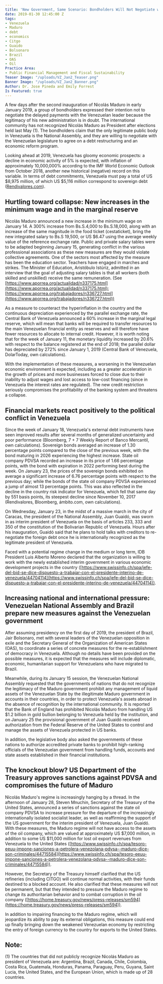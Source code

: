 ```yaml
---
title: 'New Government, Same Scenario: Bondholders Will Not Negotiate with Maduro'
date: 2019-01-30 12:45:00 Z
tags:
- Venezuela
- Maduro
- debt
- economics
- Citgo
- Guaido
- Bolsonaro
- Brazil
- OAS
- Oil
Practice Area:
- Public Financial Management and Fiscal Sustainability
Teaser Image: "/uploads/VZ_Jan2_Teaser.png"
Banner Image: "/uploads/VZ_Jan2_Banner.png"
Author: Dr. Jose Pineda and Emily Forrest
Is Featured: true
---
```


A few days after the second inauguration of Nicolás Maduro in early January 2019, a group of bondholders expressed their intention not to negotiate the delayed payments with the Venezuelan leader because the legitimacy of his new administration is in doubt. The international community has not recognized Nicolás Maduro as President after elections held last May (1). The bondholders claim that the only legitimate public body in Venezuela is the National Assembly, and they are willing to negotiate with the Venezuelan legislature to agree on a debt restructuring and an economic reform program.

Looking ahead at 2019, Venezuela has gloomy economic prospects: a decline in economic activity of 5% is expected, with inflation of approximately 10,000,000% according to the IMF World Economic Outlook from October 2018, another new historical (negative) record on this variable. In terms of debt commitments, Venezuela must pay a total of US $8,975 million, of which US $5,116 million correspond to sovereign debt ([Rendivalores.com](http://rendivalores.com/)).

## Hurtling toward collapse: New increases in the minimum wage and in the marginal reserve
Nicolás Maduro announced a new increase in the minimum wage on January 14. A 300% increase from Bs.S.4,000 to Bs.S.18,000, along with an increase of the same magnitude in the food ticket (cestaticket), bring the new integrated salary to Bs.S 19,500, or US $6.47 using the average weekly value of the reference exchange rate. Public and private salary tables were to be adapted beginning January 15, generating conflict in the various professional associations as these new measures are they would violate collective agreements. One of the sectors most affected by the measure has been the education sector. Teachers have engaged in marches and strikes. The Minister of Education, Aristóbulo Istúriz, admitted in an interview that the goal of adjusting salary tables is that all workers (both skilled and unskilled) receive the same remuneration. (See [https://www.aporrea.org/actualidad/n337175.html](https://www.aporrea.org/actualidad/n337175.html); [https://www.aporrea.org/trabajadores/n336727.html](https://www.aporrea.org/trabajadores/n336727.html)) 

As a measure to counteract the hyperinflation in the country and the continuous depreciation experienced by the parallel exchange rate, the Central Bank of Venezuela announced a 60% increase in the marginal legal reserve, which will mean that banks will be required to transfer resources to the main Venezuelan financial entity as reserves and will therefore have fewer resources to allocate to internal credit. However, it is worth noting that for the week of January 11, the monetary liquidity increased by 20.6% with respect to the balance registered at the end of 2018; the parallel dollar has depreciated by 272% since January 1, 2019 (Central Bank of Venezuela, DolarToday, own calculations).

With the implementation of these measures, a worsening in the Venezuelan economic environment is expected, including as a greater acceleration in the growth of prices and more businesses forced to close due to their inability to adjust wages and lost access to low-cost financing (since in Venezuela the interest rates are regulated). The new credit restriction seriously compromises the profitability of the banking system and threatens a collapse.

## Financial markets react positively to the political conflict in Venezuela
Since the week of January 18, Venezuela's external debt instruments have seen improved results after several months of generalized uncertainty and poor performance (Bloomberg, 7 + 7 Weekly Report of Banco Mercantil, own calculations). Sovereign bonds averaged an increase of 1.30 percentage points compared to the close of the previous week, with the bond maturing in 2026 experiencing the highest increase. State oil company PDVSA recorded an increase in its price of 1.66 percentage points, with the bond with expiration in 2022 performing best during the week.  On January 23, the prices of the sovereign bonds exhibited on average a significant increase of 6.76 percentage points with respect to the previous day; while the bonds of the state oil company PDVSA experienced a jump of almost 13 percentage points. This was also reflected in the decline in the country risk indicator for Venezuela, which fell that same day by 551 basis points, its steepest decline since November 10, 2017 (Rendivalores, Bloomberg, ámbito.com, own calculations).

On Wednesday, January 23, in the midst of a massive march in the city of Caracas, the president of the National Assembly, Juan Guaidó, was sworn in as interim president of Venezuela on the basis of articles 233, 333 and 350 of the constitution of the Bolivarian Republic of Venezuela. Hours after his inauguration, Guaidó said that he plans to hold talks with creditors to re-negotiate the foreign debt once he is internationally recognized as the legitimate president of Venezuela.

Faced with a potential regime change in the medium or long term, IDB President Luis Alberto Moreno declared that the organization is willing to work with the newly established interim government in various economic development projects in the country ([https://www.swissinfo.ch/spa/jefe-del-bid-se-dice-dispuesto-a-trabajar-con-el-presidente-interino-de-venezuela/44704114](https://www.swissinfo.ch/spa/jefe-del-bid-se-dice-dispuesto-a-trabajar-con-el-presidente-interino-de-venezuela/44704114)).

## Increasing national and international pressure: Venezuelan National Assembly and Brazil prepare new measures against the Venezuelan government
After assuming presidency on the first day of 2019, the president of Brazil, Jair Bolsonaro, met with several leaders of the Venezuelan opposition in exile and the Secretary General of the Organization of American States (OAS), to coordinate a series of concrete measures for the re-establishment of democracy in Venezuela. Although no details have been provided on the possible measures, it is expected that the measures will include diplomatic, economic, humanitarian support for Venezuelans who have migrated to Brazil.

Meanwhile, during its January 15 session, the Venezuelan National Assembly requested that the governments of nations that do not recognize the legitimacy of the Maduro government prohibit any management of liquid assets of the Venezuelan State by the illegitimate Maduro government in accounts in their countries, in order to protect Venezuela's assets abroad in the absence of recognition by the international community. It is reported that the Bank of England has prohibited Nicolás Maduro from handling US $1.2 billion in gold bullion belonging to Venezuela held by the institution, and on January 25 the provisional government of Juan Guaidó received authorization from the Federal Reserve of the United States to control and manage the assets of Venezuela protected in US banks.

In addition, the legislative body also asked the governments of these nations to authorize accredited private banks to prohibit high-ranking officials of the Venezuelan government from handling funds, accounts and state assets established in their financial institutions.

## The knockout blow? US Department of the Treasury approves sanctions against PDVSA and compromises the future of Maduro
Nicolás Maduro's regime is increasingly hanging by a thread. In the afternoon of January 28, Steven Mnuchin, Secretary of the Treasury of the United States, announced a series of sanctions against the state oil company PDVSA to increase pressure for the departure of the increasingly internationally isolated socialist leader, as well as reaffirming the support of the US government for the interim president of Venezuela, Juan Guaidó. With these measures, the Maduro regime will not have access to the assets of the oil company, which are valued at approximately US $7,000 million, in addition to some US $11,000 million for lost oil export revenues from Venezuela to the United States ([https://www.swissinfo.ch/spa/tesoro-eeuu-impone-sanciones-a-petrolera-venezolana-pdvsa--maduro-dice-son-criminales/44715584](https://www.swissinfo.ch/spa/tesoro-eeuu-impone-sanciones-a-petrolera-venezolana-pdvsa--maduro-dice-son-criminales/44715584)).

However, the Secretary of the Treasury himself clarified that the US refineries (including CITGO) will continue normal activities, with their funds destined to a blocked account. He also clarified that these measures will not be permanent, but that they intended to pressure the Maduro regime to change its authoritarian behavior and to combat corruption in the oil company ([https://home.treasury.gov/news/press-releases/sm594](https://home.treasury.gov/news/press-releases/sm594)). 

In addition to impairing financing to the Maduro regime, which will jeopardize its ability to pay its external obligations, this measure could end up finally bringing down the weakened Venezuelan economy by restricting the entry of foreign currency to the country for exports to the United States.

## Note:
(1)	 The countries that did not publicly recognize Nicolás Maduro as president of Venezuela are: Argentina, Brazil, Canada, Chile, Colombia, Costa Rica, Guatemala, Honduras, Panama, Paraguay, Peru, Guyana, Saint Lucia, the United States, and the European Union, which is made up of 28 countries.
